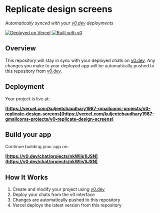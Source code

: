 # Replicate design screens

*Automatically synced with your [v0.dev](https://v0.dev) deployments*

[![Deployed on Vercel](https://img.shields.io/badge/Deployed%20on-Vercel-black?style=for-the-badge&logo=vercel)](https://vercel.com/kuljeetchaudhary1987-gmailcoms-projects/v0-replicate-design-screens)
[![Built with v0](https://img.shields.io/badge/Built%20with-v0.dev-black?style=for-the-badge)](https://v0.dev/chat/projects/nkWIis1IJSN)

## Overview

This repository will stay in sync with your deployed chats on [v0.dev](https://v0.dev).
Any changes you make to your deployed app will be automatically pushed to this repository from [v0.dev](https://v0.dev).

## Deployment

Your project is live at:

**[https://vercel.com/kuljeetchaudhary1987-gmailcoms-projects/v0-replicate-design-screens](https://vercel.com/kuljeetchaudhary1987-gmailcoms-projects/v0-replicate-design-screens)**

## Build your app

Continue building your app on:

**[https://v0.dev/chat/projects/nkWIis1IJSN](https://v0.dev/chat/projects/nkWIis1IJSN)**

## How It Works

1. Create and modify your project using [v0.dev](https://v0.dev)
2. Deploy your chats from the v0 interface
3. Changes are automatically pushed to this repository
4. Vercel deploys the latest version from this repository